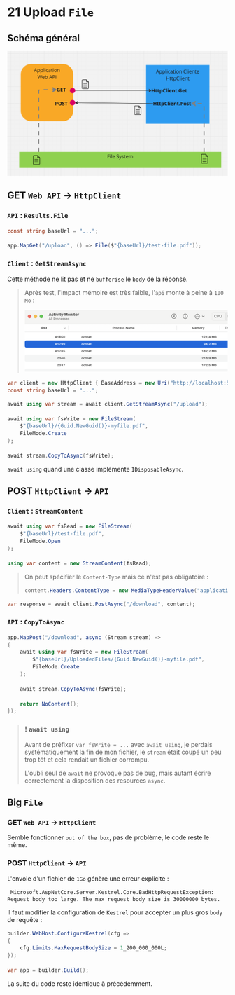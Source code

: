 # 21 Upload `File`

## Schéma général

<img src="assets/general-purpose-file-upload.png" alt="general-purpose-file-upload" />



## GET `Web API` -> `HttpClient`

### `API` : `Results.File`

```cs
const string baseUrl = "...";

app.MapGet("/upload", () => File($"{baseUrl}/test-file.pdf"));
```



### `Client` : `GetStreamAsync`

Cette méthode ne lit pas et ne `bufferise` le `body` de la réponse.

> Après test, l'impact mémoire est très faible, l'`api` monte à peine à `100 Mo` :
>
> <img src="assets/api-memory-consume.png" alt="api-memory-consume" />

```cs
var client = new HttpClient { BaseAddress = new Uri("http://localhost:5013") };
const string baseUrl = "...";
```
```cs
await using var stream = await client.GetStreamAsync("/upload");

await using var fsWrite = new FileStream(
    $"{baseUrl}/{Guid.NewGuid()}-myfile.pdf",
    FileMode.Create
);

await stream.CopyToAsync(fsWrite);
```

`await using` quand une classe implémente `IDisposableAsync`.



## POST `HttpClient` -> `API`

### `Client` : `StreamContent`

```cs
await using var fsRead = new FileStream(
    $"{baseUrl}/test-file.pdf",
    FileMode.Open
);

using var content = new StreamContent(fsRead);
```

> On peut spécifier le `Content-Type` mais ce n'est pas obligatoire :
>
> ```cs
> content.Headers.ContentType = new MediaTypeHeaderValue("application/octet-stream");
> ```


```cs
var response = await client.PostAsync("/download", content);
```



### `API` : `CopyToAsync`

```cs
app.MapPost("/download", async (Stream stream) =>
{
    await using var fsWrite = new FileStream(
        $"{baseUrl}/UploadedFiles/{Guid.NewGuid()}-myfile.pdf",
        FileMode.Create
    );

    await stream.CopyToAsync(fsWrite);

    return NoContent();
});
```

> ### ! `await using`
>
> Avant de préfixer `var fsWrite = ...` avec `await using`, je perdais systématiquement la fin de mon fichier, le `stream` était coupé un peu trop tôt et cela rendait un fichier corrompu.
>
> L'oubli seul de `await` ne provoque pas de bug, mais autant écrire correctement la disposition des resources `async`.



## Big `File`

### GET `Web API` -> `HttpClient`

Semble fonctionner `out of the box`, pas de problème, le code reste le même.



### POST `HttpClient` -> `API`

L'envoie d'un fichier de `1Go` génère une erreur explicite :

```
 Microsoft.AspNetCore.Server.Kestrel.Core.BadHttpRequestException: Request body too large. The max request body size is 30000000 bytes.
```

Il faut modifier la configuration de `Kestrel` pour accepter un plus gros `body` de requête :

```cs
builder.WebHost.ConfigureKestrel(cfg =>
{
    cfg.Limits.MaxRequestBodySize = 1_200_000_000L;
});

var app = builder.Build();
```

La suite du code reste identique à précédemment.
